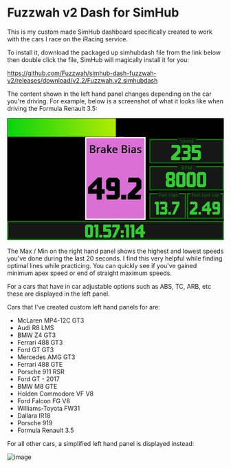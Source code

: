 # Fuzzwah v2 Dash for SimHub

This is my custom made SimHub dashboard specifically created to work with the cars I race on the iRacing service.

To install it, download the packaged up simhubdash file from the link below then double click the file, SimHub will magically install it for you:

https://github.com/Fuzzwah/simhub-dash-fuzzwah-v2/releases/download/v2.2/Fuzzwah.v2.simhubdash

The content shown in the left hand panel changes depending on the car you're driving. For example, below is a screenshot of what it looks like when driving the Formula Renault 3.5:

![image](https://github.com/Fuzzwah/simhub-dash-fuzzwah-v2/blob/master/Fuzzwah%20v2.djson.png?raw=true)

The Max / Min on the right hand panel shows the highest and lowest speeds you've done during the last 20 seconds. I find this very helpful while finding optimal lines while practicing. You can quickly see if you've gained minimum apex speed or end of straight maximum speeds.

For a cars that have in car adjustable options such as ABS, TC, ARB, etc these are displayed in the left panel.

Cars that I've created custom left hand panels for are:

* McLaren MP4-12C GT3
* Audi R8 LMS
* BMW Z4 GT3
* Ferrari 488 GT3
* Ford GT GT3
* Mercedes AMG GT3
* Ferrari 488 GTE
* Porsche 911 RSR
* Ford GT - 2017
* BMW M8 GTE
* Holden Commodore VF V8
* Ford Falcon FG V8
* Williams-Toyota FW31
* Dallara IR18
* Porsche 919
* Formula Renault 3.5

For all other cars, a simplified left hand panel is displayed instead:

![image](https://user-images.githubusercontent.com/658935/58136805-cda88480-7c72-11e9-94e6-37d8208c7858.png)
